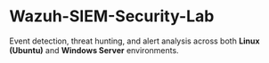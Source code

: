 # Wazuh-SIEM-Security-Lab
Event detection, threat hunting, and alert analysis across both **Linux (Ubuntu)** and **Windows Server** environments.

